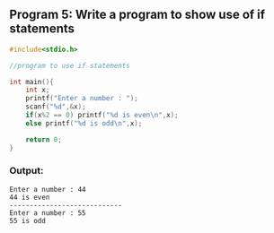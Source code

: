 ## Program 5: Write a program to show use of if statements

```C
#include<stdio.h>

//program to use if statements

int main(){
	int x;
	printf("Enter a number : ");
	scanf("%d",&x);
	if(x%2 == 0) printf("%d is even\n",x);
	else printf("%d is odd\n",x);

	return 0;
}
```

### Output:
```
Enter a number : 44
44 is even
----------------------------
Enter a number : 55
55 is odd
```
